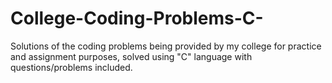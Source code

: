 # College-Coding-Problems-C-
Solutions of the coding problems being provided by my college for practice and assignment purposes, solved using "C" language with questions/problems included.
